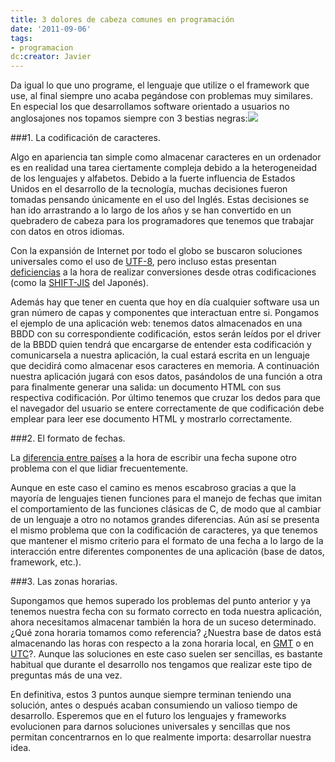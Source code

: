 ```yaml
---
title: 3 dolores de cabeza comunes en programación
date: '2011-09-06'
tags:
- programacion
dc:creator: Javier
---
```


Da igual lo que uno programe, el lenguaje que utilize o el framework que use, al final siempre uno acaba pegándose con problemas muy similares. En especial los que desarrollamos software orientado a usuarios no anglosajones nos topamos siempre con 3 bestias negras:![](http://blog.diacode.com/wp-content/uploads/2011/09/diacode_skulls.png)

###1. La codificación de caracteres.

Algo en apariencia tan simple como almacenar caracteres en un ordenador es en realidad una tarea ciertamente compleja debido a la heterogeneidad de los lenguajes y alfabetos. Debido a la fuerte influencia de Estados Unidos en el desarrollo de la tecnología, muchas decisiones fueron tomadas pensando únicamente en el uso del Inglés. Estas decisiones se han ido arrastrando a lo largo de los años y se han convertido en un quebradero de cabeza para los programadores que tenemos que trabajar con datos en otros idiomas.


Con la expansión de Internet por todo el globo se buscaron soluciones universales como el uso de 
[UTF-8](http://en.wikipedia.org/wiki/UTF-8), pero incluso estas presentan 
[deficiencias](http://yehudakatz.com/2010/05/05/ruby-1-9-encodings-a-primer-and-the-solution-for-rails/) a la hora de realizar conversiones desde otras codificaciones (como la 
[SHIFT-JIS](http://en.wikipedia.org/wiki/Shift_JIS) del Japonés).

Además hay que tener en cuenta que hoy en día cualquier software usa un gran número de capas y componentes que interactuan entre si. Pongamos el ejemplo de una aplicación web: tenemos datos almacenados en una BBDD con su correspondiente codificación, estos serán leídos por el driver de la BBDD quien tendrá que encargarse de entender esta codificación y comunicarsela a nuestra aplicación, la cual estará escrita en un lenguaje que decidirá como almacenar esos caracteres en memoria. A continuación nuestra aplicación jugará con esos datos, pasándolos de una función a otra para finalmente generar una salida: un documento HTML con sus respectiva codificación. Por último tenemos que cruzar los dedos para que el navegador del usuario se entere correctamente de que codificación debe emplear para leer ese documento HTML y mostrarlo correctamente.


###2. El formato de fechas.

La 
[diferencia entre países](http://en.wikipedia.org/wiki/Date_format_by_country) a la hora de escribir una fecha supone otro problema con el que lidiar frecuentemente.

Aunque en este caso el camino es menos escabroso gracias a que la mayoría de lenguajes tienen funciones para el manejo de fechas que imitan el comportamiento de las funciones clásicas de C, de modo que al cambiar de un lenguaje a otro no notamos grandes diferencias. Aún así se presenta el mismo problema que con la codificación de caracteres, ya que tenemos que mantener el mismo criterio para el formato de una fecha a lo largo de la interacción entre diferentes componentes de una aplicación (base de datos, framework, etc.).


###3. Las zonas horarias.

Supongamos que hemos superado los problemas del punto anterior y ya tenemos nuestra fecha con su formato correcto en toda nuestra aplicación, ahora necesitamos almacenar también la hora de un suceso determinado. ¿Qué zona horaria tomamos como referencia? ¿Nuestra base de datos está almacenando las horas con respecto a la zona horaria local, en 
[GMT](http://en.wikipedia.org/wiki/Greenwich_Mean_Time) o en 
[UTC](http://en.wikipedia.org/wiki/Coordinated_Universal_Time)?. Aunque las soluciones en este caso suelen ser sencillas, es bastante habitual que durante el desarrollo nos tengamos que realizar este tipo de preguntas más de una vez.

En definitiva, estos 3 puntos aunque siempre terminan teniendo una solución, antes o después acaban consumiendo un valioso tiempo de desarrollo. Esperemos que en el futuro los lenguajes y frameworks evolucionen para darnos soluciones universales y sencillas que nos permitan concentrarnos en lo que realmente importa: desarrollar nuestra idea.
